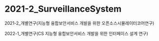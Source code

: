 # 2021-2_SurveillanceSystem

2021-2_개별연구(지능형 융합보안서비스 개발을 위한 오픈소스시뮬레이터코어연구)

2022-1_개별연구(CS 지능형 융합보안서비스 개발을 위한 인터페이스 설계 연구)
